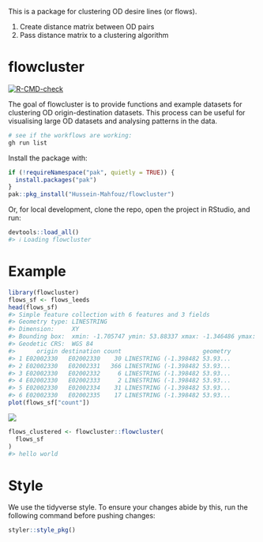 
This is a package for clustering OD desire lines (or flows).

1.  Create distance matrix between OD pairs
2.  Pass distance matrix to a clustering algorithm

# flowcluster

<!-- badges: start -->

[![R-CMD-check](https://github.com/Hussein-Mahfouz/flowcluster/actions/workflows/R-CMD-check.yaml/badge.svg)](https://github.com/Hussein-Mahfouz/flowcluster/actions/workflows/R-CMD-check.yaml)
<!-- badges: end -->

The goal of flowcluster is to provide functions and example datasets for
clustering OD origin-destination datasets. This process can be useful
for visualising large OD datasets and analysing patterns in the data.

``` bash
# see if the workflows are working:
gh run list
```

Install the package with:

``` r
if (!requireNamespace("pak", quietly = TRUE)) {
  install.packages("pak")
}
pak::pkg_install("Hussein-Mahfouz/flowcluster")
```

Or, for local development, clone the repo, open the project in RStudio,
and run:

``` r
devtools::load_all()
#> ℹ Loading flowcluster
```

# Example

``` r
library(flowcluster)
flows_sf <- flows_leeds
head(flows_sf)
#> Simple feature collection with 6 features and 3 fields
#> Geometry type: LINESTRING
#> Dimension:     XY
#> Bounding box:  xmin: -1.705747 ymin: 53.88337 xmax: -1.346486 ymax: 53.93065
#> Geodetic CRS:  WGS 84
#>      origin destination count                       geometry
#> 1 E02002330   E02002330    30 LINESTRING (-1.398482 53.93...
#> 2 E02002330   E02002331   366 LINESTRING (-1.398482 53.93...
#> 3 E02002330   E02002332     6 LINESTRING (-1.398482 53.93...
#> 4 E02002330   E02002333     2 LINESTRING (-1.398482 53.93...
#> 5 E02002330   E02002334    31 LINESTRING (-1.398482 53.93...
#> 6 E02002330   E02002335    17 LINESTRING (-1.398482 53.93...
plot(flows_sf["count"])
```

![](README_files/figure-gfm/unnamed-chunk-5-1.png)<!-- -->

``` r
flows_clustered <- flowcluster::flowcluster(
  flows_sf
)
#> hello world
```

# Style

We use the tidyverse style. To ensure your changes abide by this, run
the following command before pushing changes:

``` r
styler::style_pkg()
```

